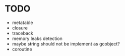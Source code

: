 # TODO
+ metatable
+ closure
+ traceback
+ memory leaks detection
+ maybe string should not be implement as gcobject?
+ coroutine
